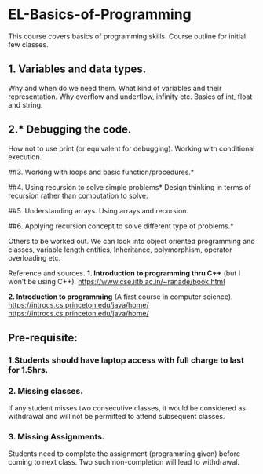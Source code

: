 # EL-Basics-of-Programming
This course covers basics of programming skills.
Course outline for initial few classes.

## 1. Variables and data types.
Why and when do we need them. What kind of variables and their representation. Why overflow and underflow, infinity etc. Basics of int, float and string.

## 2.* Debugging the code.
How not to use print (or equivalent for debugging). Working with conditional execution.

##3. Working with loops and basic function/procedures.*

##4. Using recursion to solve simple problems*
Design thinking in terms of recursion rather than computation to solve.

##5. Understanding arrays.
Using arrays and recursion.

##6. Applying recursion concept to solve different type of problems.*

Others to be worked out. We can look into object oriented programming and classes, variable length entities, Inheritance, polymorphism, operator overloading etc.

Reference and sources.
**1. Introduction to programming thru C++** (but I won’t be using C++). 
https://www.cse.iitb.ac.in/~ranade/book.html

**2. Introduction to programming** (A first course in computer science).
https://introcs.cs.princeton.edu/java/home/
https://introcs.cs.princeton.edu/java/home/

## Pre-requisite:
### 1.Students should have laptop access with full charge to last for 1.5hrs.
### 2.  Missing classes.
If any student misses two consecutive classes, it would be considered as withdrawal and will not be permitted to attend subsequent classes.
### 3. Missing Assignments.
Students need to complete the assignment (programming given) before coming to next class. Two such non-completion will lead to withdrawal.
